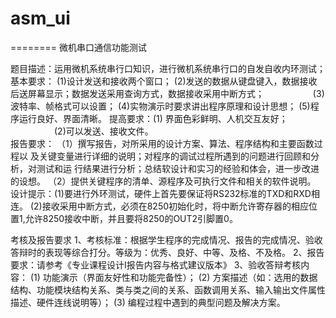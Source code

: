 # asm_ui
========
微机串口通信功能测试

题目描述：运用微机系统串行口知识，进行微机系统串行口的自发自收内环测试；
基本要求： (1)设计发送和接收两个窗口；
     (2)发送的数据从键盘键入，数据接收后送屏幕显示；数据发送采用查询方式，数据接收采用中断方式；
　　　　　 (3)波特率、帧格式可以设置；
(4)实物演示时要求讲出程序原理和设计思想；
(5)程序运行良好、界面清晰。
提高要求：(1) 界面色彩鲜明、人机交互友好；
　　　　　(2)可以发送、接收文件。	
报告要求： （1）撰写报告，对所采用的设计方案、算法、程序结构和主要函数过程以
及关键变量进行详细的说明；对程序的调试过程所遇到的问题进行回顾和分析，对测试和运
行结果进行分析；总结软设计和实习的经验和体会，进一步改进的设想。
（2）提供关键程序的清单、源程序及可执行文件和相关的软件说明。
设计提示：(1)要进行外环测试，硬件上首先要保证将RS232标准的TXD和RXD相连。
(2)接收采用中断方式，必须在8250初始化时，将中断允许寄存器的相应位置1,允许8250接收中断，并且要将8250的OUT2引脚置0。

考核及报告要求
1、考核标准：根据学生程序的完成情况、报告的完成情况、验收答辩时的表现等综合打分。等级为：优秀、良好、中等、及格、不及格。
2、报告要求：请参考《专业课程设计I报告内容与格式建议版本》
3、验收答辩考核内容：
(1) 功能演示（界面友好性和功能完备性）；
(2) 方案描述（如：选用的数据结构、功能模块结构关系、类与类之间的关系、函数调用关系、输入输出文件属性描述、硬件连线说明等）；
(3) 编程过程中遇到的典型问题及解决方案。
